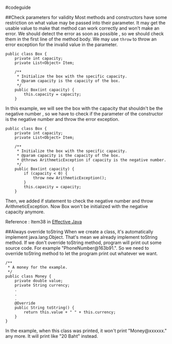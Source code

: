 #codeguide

##Check parameters for validity
Most methods and constructors have some restriction on what value may be passed
into their parameter. It may get the usable value to make that method can work
correctly and won't make an error. We should detect the error as soon as possible
, so we should check them in the first line of the method body. We may use `throw`
to throw an error exception for the invalid value in the parameter.
```
public class Box {
	private int capacity;
	private List<Object> Item;

	/**
	 * Initialize the box with the specific capacity.
	 * @param capacity is the capacity of the box.
	 */
	public Box(int capacity) {
		this.capacity = capacity;
	}
```
In this example, we will see the box with the capacity that shouldn't be the negative number
, so we have to check if the parameter of the constructor is the negative number and throw
the error exception.
```
public class Box {
	private int capacity;
	private List<Object> Item;

	/**
	 * Initialize the box with the specific capacity.
	 * @param capacity is the capacity of the box.
	 * @throws ArithmeticException if capacity is the negative number.
	 */
	public Box(int capacity) {
		if (capacity < 0) {
			throw new ArithmeticException();
		}
		this.capacity = capacity;
	}
```
Then, we added if statement to check the negative number and throw ArithmeticException.
Now Box won't be initialized with the negative capacity anymore.

Reference : Item38 in [Effective Java](http://www.ebooksbucket.com/uploads/itprogramming/java/Effective_Java_2nd_Edition.pdf)

##Always override toString
When we create a class, it's automatically implement java.lang.Object. That's mean we already implement
toString method. If we don't override toString method, program will print out some source code. For
example "PhoneNumber@163b91.". So we need to override toString method to let the program print out
whatever we want.
```
/**
 * A money for the example.
 */
public class Money {
	private double value;
	private String currency;
	.
	.
	.
	@Override
	public String toString() {
		return this.value + " " + this.currency;
	}
}
```
In the example, when this class was printed, it won't print "Money@xxxxxx." any more.
It will print like "20 Baht" instead.